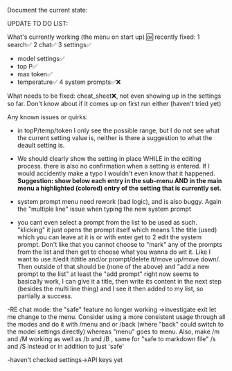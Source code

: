 Document the current state:

UPDATE TO DO LIST:

What's currently working (the menu on start up) 🆗
recently fixed:
1 search✅
2 chat✅
3 settings✅
- model settings✅
- top P✅
- max token✅
- temperature✅
4 system prompts✅❌

What needs to be fixed: cheat_sheet❌, not even showing up in the settings so far. Don't know about if it comes up on first run either (haven't tried yet)

Any known issues or quirks: 

- in topP/temp/token I only see the possible range, but I do not see what the current setting value is, neither is there a suggestion to what the deault setting is.

- We should clearly show the setting in place WHILE in the editing process. there is also no confirmation when a setting is entered. If I would accidently make a typo I wouldn't even know that it happened.
**Suggestion: show below each entry in the sub-menu AND in the main menu a highlighted (colored) entry of the setting that is currently set.**

- system prompt menu need rework (bad logic), and is also buggy. Again the "multiple line" issue when typing the new system prompt

- you cant even select a prompt from the list to be used as such. "klicking" it just opens the prompt itself which means 1.the title (used) which you can leave at it is or with enter get to 2 edit the system prompt.
Don't like that you cannot choose to "mark" any of the prompts from the list and then get to choose what you wanna do wit it. Like I want to use it/edit it(title and/or prompt/delete it/move up/move down/. Then outside of that should be (none of the above) and "add a new prompt to the list"
at least the "add prompt" right now seems to basically work, I can give it a title, then write its content in the next step (besides the multi line thing) and I see it then added to my list, so partially a success.

-RE chat mode: the "safe" feature no longer working ->investigate
exit let me change to the menu. Consider using a more consistent usage through all the modes and do it with /menu and or /back (where "back" could switch to the model settings directly) whereas "menu" goes to menu. Also, make /m and /M working as well as /b and /B , same for "safe to markdown file" /s and /S instead or in addition to just 'safe'

-haven't checked settings->API keys yet
   
